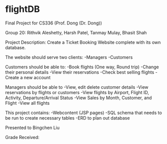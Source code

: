 # flightDB
Final Project for CS336 (Prof. Dong (Dr. Dong))

Group 20:
Rithvik Aleshetty, Harsh Patel, Tanmay Mulay, Bhasit Shah

Project Description:
  Create a Ticket Booking Website complete with its own database.
  
  The website should serve two clients:
  -Managers
  -Customers
  
  Customers should be able to:
  -Book flights (One way, Round trip)
  -Change their personal details
  -View their reservations
  -Check best selling flights
  -Create a new account
  
  Managers should be able to
  -View, edit delete customer details
  -View reservations by flights or customers
  -View flights by Airport, Flight ID, Activity, Departure/Arrival Status
  -View Sales by Month, Customer, and Flight
  -View all flights
 
 This project contains:
 -Webcontent (JSP pages)
 -SQL schema that needs to be run to create necessary tables
 -ERD to plan out database
 
 Presented to Bingchen Liu
 
 Grade Received:

